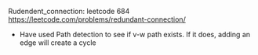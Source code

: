 Rudendent_connection: leetcode 684 https://leetcode.com/problems/redundant-connection/

 - Have used Path detection to see if v-w path exists. If it does, adding an edge will create a cycle
